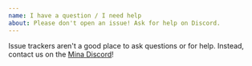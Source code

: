 ```yaml
---
name: I have a question / I need help
about: Please don't open an issue! Ask for help on Discord.
---
```


Issue trackers aren't a good place to ask questions or for help. Instead,
contact us on the [Mina Discord](https://bit.ly/CodaDiscord)!
